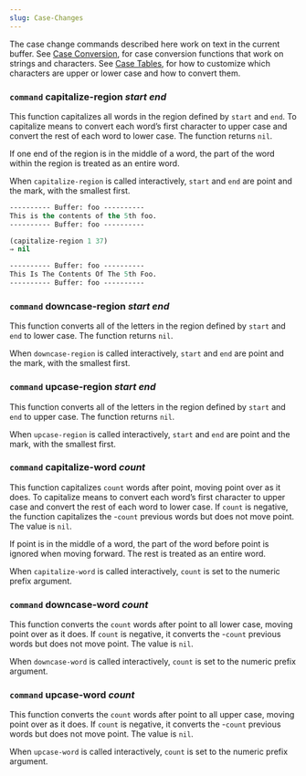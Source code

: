 ```yaml
---
slug: Case-Changes
---
```


The case change commands described here work on text in the current buffer. See [Case Conversion](Case-Conversion), for case conversion functions that work on strings and characters. See [Case Tables](Case-Tables), for how to customize which characters are upper or lower case and how to convert them.

### <span className="tag command">`command`</span> **capitalize-region** *start end*

This function capitalizes all words in the region defined by `start` and `end`. To capitalize means to convert each word’s first character to upper case and convert the rest of each word to lower case. The function returns `nil`.

If one end of the region is in the middle of a word, the part of the word within the region is treated as an entire word.

When `capitalize-region` is called interactively, `start` and `end` are point and the mark, with the smallest first.

```lisp
---------- Buffer: foo ----------
This is the contents of the 5th foo.
---------- Buffer: foo ----------
```



```lisp
(capitalize-region 1 37)
⇒ nil

---------- Buffer: foo ----------
This Is The Contents Of The 5th Foo.
---------- Buffer: foo ----------
```

### <span className="tag command">`command`</span> **downcase-region** *start end*

This function converts all of the letters in the region defined by `start` and `end` to lower case. The function returns `nil`.

When `downcase-region` is called interactively, `start` and `end` are point and the mark, with the smallest first.

### <span className="tag command">`command`</span> **upcase-region** *start end*

This function converts all of the letters in the region defined by `start` and `end` to upper case. The function returns `nil`.

When `upcase-region` is called interactively, `start` and `end` are point and the mark, with the smallest first.

### <span className="tag command">`command`</span> **capitalize-word** *count*

This function capitalizes `count` words after point, moving point over as it does. To capitalize means to convert each word’s first character to upper case and convert the rest of each word to lower case. If `count` is negative, the function capitalizes the -`count` previous words but does not move point. The value is `nil`.

If point is in the middle of a word, the part of the word before point is ignored when moving forward. The rest is treated as an entire word.

When `capitalize-word` is called interactively, `count` is set to the numeric prefix argument.

### <span className="tag command">`command`</span> **downcase-word** *count*

This function converts the `count` words after point to all lower case, moving point over as it does. If `count` is negative, it converts the -`count` previous words but does not move point. The value is `nil`.

When `downcase-word` is called interactively, `count` is set to the numeric prefix argument.

### <span className="tag command">`command`</span> **upcase-word** *count*

This function converts the `count` words after point to all upper case, moving point over as it does. If `count` is negative, it converts the -`count` previous words but does not move point. The value is `nil`.

When `upcase-word` is called interactively, `count` is set to the numeric prefix argument.
